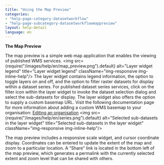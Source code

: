 ```yaml
---
title: "Using the Map Preview"
categories:
- "help-page-category-datasetworkflow"
- "help-page-subcategory-datasetworkflowmappreview"
layout: help-detail
language: en
---
```


**The Map Preview**

The map preview is a simple web map application that enables the viewing of published WMS services.
<img src={require("/images/help/en/map_preview.png").default} alt="Layer widget legend" title="Layer widget legend" className="img-responsive img-inline-help"/>
The layer widget contains legend information, the option to toggle layers on and off, and the option to filter raster datasets for display within a dataset series. For published dataset series services, click on the filter icon within the layer widget to invoke the dataset selection dialog and select the sub-datasets for display. The layer widget also offers the option to supply a custom basemap URL. Visit the following documentation page for more information about adding a custom WMS basemap to your organisation: [Editing an organisation](../../users-roles-orgs/manage-orgs/2015-03-01-users-edit-organisation.md)
<img src={require("/images/help/en/series.png").default} alt="Selected sub-datasets in the layer widget" title="Selected sub-datasets in the layer widget" className="img-responsive img-inline-help"/>

The map preview includes a responsive scale widget, and cursor coordinate display. Coordinates can be entered to update the extent of the map and zoom to a particular location. A “Share” link is located in the bottom left of the map preview, which generates a permalink with the currently selected extent and zoom level that can be shared with others.
